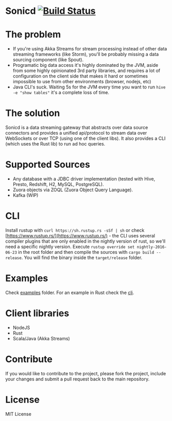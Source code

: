 # Sonicd [![Build Status](https://travis-ci.org/ernestrc/sonicd.svg?branch=master)](https://travis-ci.org/ernestrc/sonicd)

# The problem
- If you're using Akka Streams for stream processing instead of other data streaming frameworks (like Storm), you'll be probably missing a data sourcing component (like Spout).
- Programatic big data access it's highly dominated by the JVM, aside from some highly opinionated 3rd party libraries, and requires a lot of configuration on the client side that makes it hard or sometimes impossible to use from other environments (browser, nodejs, etc)
- Java CLI's suck. Waiting 5s for the JVM every time you want to run `hive -e "show tables"` it's a complete loss of time.

# The solution
Sonicd is a data streaming gateway that abstracts over data source connectors and provides a unified api/protocol to stream data over WebSockets or over TCP (using one of the client libs). It also provides a CLI (which uses the Rust lib) to run ad hoc queries.

# Supported Sources
- Any database with a JDBC driver implementation (tested with Hive, Presto, Redshift, H2, MySQL, PostgreSQL).
- Zuora objects via ZOQL (Zuora Object Query Language).
- Kafka (WIP)

# CLI
 Install rustup with `curl https://sh.rustup.rs -sSf | sh` or check [https://www.rustup.rs/](https://www.rustup.rs/) - the CLI uses several compiler plugins that are only enabled in the nightly version of rust, so we'll need a specific nightly version. Execute `rustup override set nightly-2016-06-23` in the root folder and then compile the sources with `cargo build --release`. You will find the binary inside the `target/release` folder.

# Examples
Check [examples](examples) folder. For an example in Rust check the [cli](cli).

# Client libraries
- NodeJS
- Rust
- Scala/Java (Akka Streams)

# Contribute
If you would like to contribute to the project, please fork the project, include your changes and submit a pull request back to the main repository.

# License
MIT License 
